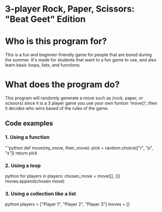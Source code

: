 # 3-player Rock, Paper, Scissors: "Beat Geet" Edition 

# Who is this program for?
This is a fun and beginner-friendly game for people that are bored during the summer. It's made for students that want to a fun game to use, and also learn basic loops, lists, and functions. 

# What does the program do?
This program will randomly generate a move such as (rock, paper, or scissors) since it is a 3 player game you use your own funtion 'move()', then it decides who wins based of the rules of the game.


## Code examples 

### 1. Using a function
'''python
def move(my_move, their_move):
   pick = random.choice(["r", "p", "s"])
   return pick

### 2. Using a loop 
python 
for players in players:
    chosen_move = move([], [])
    moves.append(chosen move)

### 3. Using a collection like a list
python
players = ["Player 1", "Player 2", "Player 3"]
moves = []
